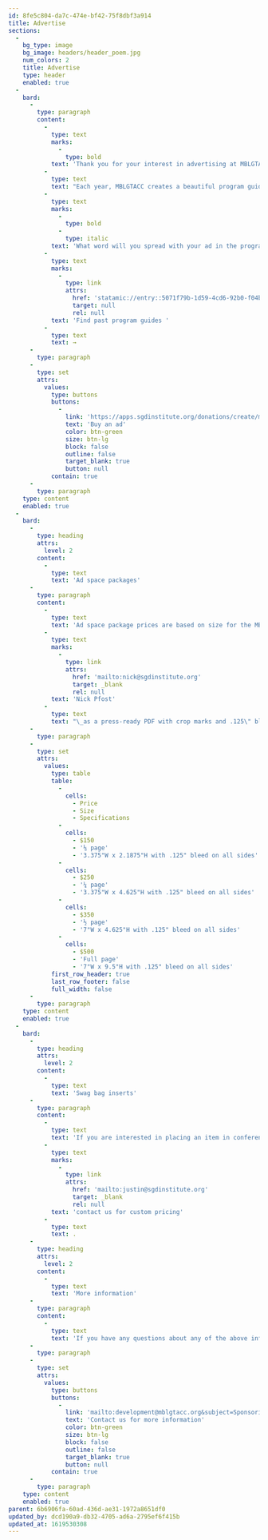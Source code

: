 ```yaml
---
id: 8fe5c804-da7c-474e-bf42-75f8dbf3a914
title: Advertise
sections:
  -
    bg_type: image
    bg_image: headers/header_poem.jpg
    num_colors: 2
    title: Advertise
    type: header
    enabled: true
  -
    bard:
      -
        type: paragraph
        content:
          -
            type: text
            marks:
              -
                type: bold
            text: 'Thank you for your interest in advertising at MBLGTACC 2021. '
          -
            type: text
            text: "Each year, MBLGTACC creates a beautiful program guide that attendees use throughout the weekend and often keep as souvenirs. Ad space in the program guide offers conference supporters the chance to share information about their organizations, academic programs, and offerings.\_"
          -
            type: text
            marks:
              -
                type: bold
              -
                type: italic
            text: 'What word will you spread with your ad in the program guide? '
          -
            type: text
            marks:
              -
                type: link
                attrs:
                  href: 'statamic://entry::5071f79b-1d59-4cd6-92b0-f04b1953ad66'
                  target: null
                  rel: null
            text: 'Find past program guides '
          -
            type: text
            text: →
      -
        type: paragraph
      -
        type: set
        attrs:
          values:
            type: buttons
            buttons:
              -
                link: 'https://apps.sgdinstitute.org/donations/create/mblgtacc-2021'
                text: 'Buy an ad'
                color: btn-green
                size: btn-lg
                block: false
                outline: false
                target_blank: true
                button: null
            contain: true
      -
        type: paragraph
    type: content
    enabled: true
  -
    bard:
      -
        type: heading
        attrs:
          level: 2
        content:
          -
            type: text
            text: 'Ad space packages'
      -
        type: paragraph
        content:
          -
            type: text
            text: 'Ad space package prices are based on size for the MBLGTACC program guide. Ads must be submitted to '
          -
            type: text
            marks:
              -
                type: link
                attrs:
                  href: 'mailto:nick@sgdinstitute.org'
                  target: _blank
                  rel: null
            text: 'Nick Pfost'
          -
            type: text
            text: "\_as a press-ready PDF with crop marks and .125\" bleed space on all sides. All ads will be printed in color. For best results, be sure your ad is in the CMYK colorspace and exported at 300 dpi or higher."
      -
        type: paragraph
      -
        type: set
        attrs:
          values:
            type: table
            table:
              -
                cells:
                  - Price
                  - Size
                  - Specifications
              -
                cells:
                  - $150
                  - '⅛ page'
                  - '3.375"W x 2.1875"H with .125" bleed on all sides'
              -
                cells:
                  - $250
                  - '¼ page'
                  - '3.375"W x 4.625"H with .125" bleed on all sides'
              -
                cells:
                  - $350
                  - '½ page'
                  - '7"W x 4.625"H with .125" bleed on all sides'
              -
                cells:
                  - $500
                  - 'Full page'
                  - '7"W x 9.5"H with .125" bleed on all sides'
            first_row_header: true
            last_row_footer: false
            full_width: false
      -
        type: paragraph
    type: content
    enabled: true
  -
    bard:
      -
        type: heading
        attrs:
          level: 2
        content:
          -
            type: text
            text: 'Swag bag inserts'
      -
        type: paragraph
        content:
          -
            type: text
            text: 'If you are interested in placing an item in conference attendee swag bags, please '
          -
            type: text
            marks:
              -
                type: link
                attrs:
                  href: 'mailto:justin@sgdinstitute.org'
                  target: _blank
                  rel: null
            text: 'contact us for custom pricing'
          -
            type: text
            text: .
      -
        type: heading
        attrs:
          level: 2
        content:
          -
            type: text
            text: 'More information'
      -
        type: paragraph
        content:
          -
            type: text
            text: 'If you have any questions about any of the above information, please contact us.'
      -
        type: paragraph
      -
        type: set
        attrs:
          values:
            type: buttons
            buttons:
              -
                link: 'mailto:development@mblgtacc.org&subject=Sponsoring%20MBLGTACC'
                text: 'Contact us for more information'
                color: btn-green
                size: btn-lg
                block: false
                outline: false
                target_blank: true
                button: null
            contain: true
      -
        type: paragraph
    type: content
    enabled: true
parent: 6b6906fa-60ad-436d-ae31-1972a8651df0
updated_by: dcd190a9-db32-4705-ad6a-2795ef6f415b
updated_at: 1619530308
---
```

